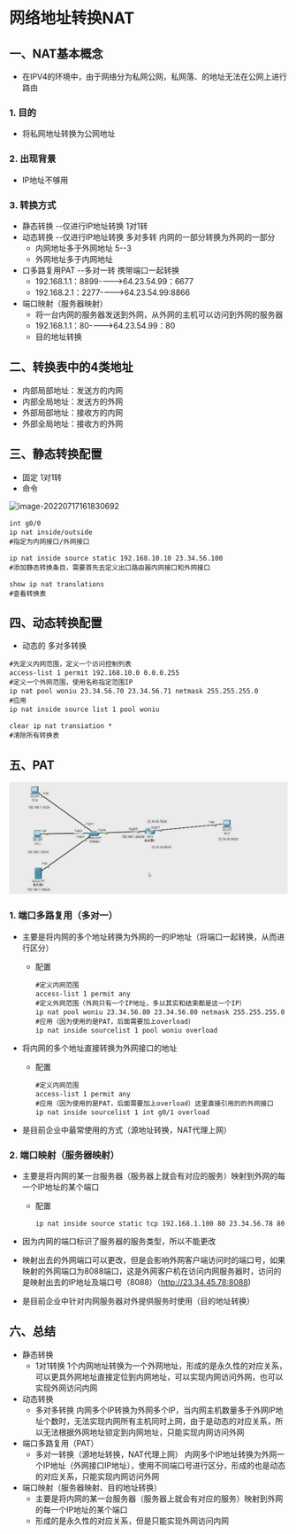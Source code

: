 # 网络地址转换NAT

## 一、NAT基本概念

- 在IPV4的环境中，由于网络分为私网公网，私网落、的地址无法在公网上进行路由

### 1. 目的

- 将私网地址转换为公网地址

### 2. 出现背景

- IP地址不够用

### 3. 转换方式

- 静态转换 --仅进行IP地址转换  1对1转
- 动态转换 --仅进行IP地址转换  多对多转  内网的一部分转换为外网的一部分
  - 内网地址多于外网地址		5--3
  - 外网地址多于内网地址		
- 口多路复用PAT --多对一转		携带端口一起转换
  - 192.168.1.1：8899---->64.23.54.99：6677
  - 192.168.2.1：2277---->64.23.54.99:8866
- 端口映射（服务器映射）
  -  将一台内网的服务器发送到外网，从外网的主机可以访问到外网的服务器
  -  192.168.1.1：80---->64.23.54.99：80
  -  目的地址转换

## 二、转换表中的4类地址

- 内部局部地址：发送方的内网
- 内部全局地址：发送方的外网
- 外部局部地址：接收方的内网
- 外部全局地址：接收方的外网

## 三、静态转换配置

- 固定 1对1转
- 命令

![image-20220717161830692](..\..\picture\35a2c953422246889c6f7b87b46a0b6f.png)

```shell
int g0/0
ip nat inside/outside
#指定为内网接口/外网接口
```

```shell
ip nat inside source static 192.168.10.10 23.34.56.100
#添加静态转换条目，需要首先去定义出口路由器内网接口和外网接口
```

```shell
show ip nat translations
#查看转换表
```

## 四、动态转换配置

- 动态的 多对多转换

```shell
#先定义内网范围，定义一个访问控制列表
access-list 1 permit 192.168.10.0 0.0.0.255
#定义一个外网范围，使用名称指定范围IP
ip nat pool woniu 23.34.56.70 23.34.56.71 netmask 255.255.255.0
#应用
ip nat inside source list 1 pool woniu
```

```shell
clear ip nat transiation *
#清除所有转换表
```

## 五、PAT

![](../../picture/It1cLeVDvUpC2xi.png)

### 1. 端口多路复用（多对一）

- 主要是将内网的多个地址转换为外网的一的IP地址（将端口一起转换，从而进行区分）

  - 配置

    ```shell
    #定义内网范围
    access-list 1 permit any
    #定义外网范围（外网只有一个IP地址，多以其实和结束都是这一个IP）
    ip nat pool woniu 23.34.56.80 23.34.56.80 netmask 255.255.255.0
    #应用（因为使用的是PAT，后面需要加上overload）
    ip nat inside sourcelist 1 pool woniu overload
    ```

- 将内网的多个地址直接转换为外网接口的地址

  - 配置

    ```shell
    #定义内网范围
    access-list 1 permit any
    #应用（因为使用的是PAT，后面需要加上overload）这里直接引用的的外网接口
    ip nat inside sourcelist 1 int g0/1 overload
    ```

- 是目前企业中最常使用的方式（源地址转换，NAT代理上网）

### 2. 端口映射（服务器映射）

- 主要是将内网的某一台服务器（服务器上就会有对应的服务）映射到外网的每一个IP地址的某个端口

  - 配置

    ```
    ip nat inside source static tcp 192.168.1.100 80 23.34.56.78 80
    ```

- 因为内网的端口标识了服务器的服务类型，所以不能更改

- 映射出去的外网端口可以更改，但是会影响外网客户端访问时的端口号，如果映射的外网端口为8088端口，这是外网客户机在访问内网服务器时，访问的是映射出去的IP地址及端口号（8088）（http://23.34.45.78:8088)

- 是目前企业中针对内网服务器对外提供服务时使用（目的地址转换）

## 六、总结

- 静态转换	
  - 1对1转换	1个内网地址转换为一个外网地址，形成的是永久性的对应关系，可以更具外网地址直接定位到内网地址，可以实现内网访问外网，也可以实现外网访问内网
- 动态转换
  - 多对多转换	内网多个IP转换为外网多个IP，当内网主机数量多于外网IP地址个数时，无法实现内网所有主机同时上网，由于是动态的对应关系，所以无法根据外网地址锁定到内网地址，只能实现内网访问外网
- 端口多路复用（PAT）
  - 多对一转换（源地址转换，NAT代理上网）	内网多个IP地址转换为外网一个IP地址（外网接口IP地址），使用不同端口号进行区分，形成的也是动态的对应关系，只能实现内网访问外网
- 端口映射（服务器映射、目的地址转换）
  - 主要是将内网的某一台服务器（服务器上就会有对应的服务）映射到外网的每一个IP地址的某个端口
  - 形成的是永久性的对应关系，但是只能实现外网访问内网



